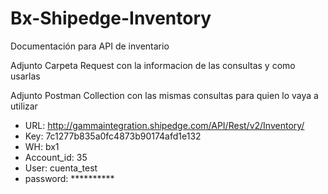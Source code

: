 # Bx-Shipedge-Inventory
Documentación para API de inventario

Adjunto Carpeta Request con la informacion de las consultas y como usarlas

Adjunto Postman Collection con las mismas consultas para quien lo vaya a utilizar

* URL: http://gammaintegration.shipedge.com/API/Rest/v2/Inventory/
* Key: 7c1277b835a0fc4873b90174afd1e132
* WH: bx1
* Account_id: 35
* User: cuenta_test
* password: **********
